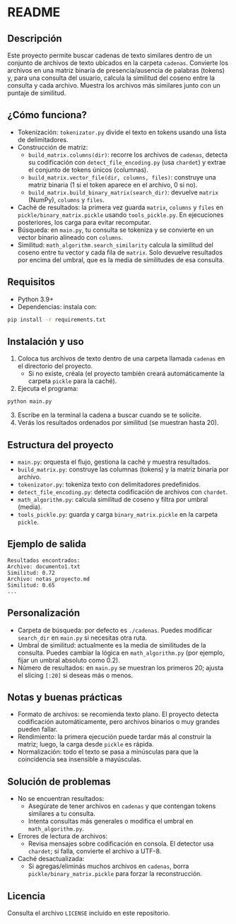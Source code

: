 # README

## Descripción

Este proyecto permite buscar cadenas de texto similares dentro de un conjunto de archivos de texto ubicados en la carpeta `cadenas`. Convierte los archivos en una matriz binaria de presencia/ausencia de palabras (tokens) y, para una consulta del usuario, calcula la similitud del coseno entre la consulta y cada archivo. Muestra los archivos más similares junto con un puntaje de similitud.

## ¿Cómo funciona?

- Tokenización: `tokenizator.py` divide el texto en tokens usando una lista de delimitadores.
- Construcción de matriz:
  - `build_matrix.columns(dir)`: recorre los archivos de `cadenas`, detecta su codificación con `detect_file_encoding.py` (usa `chardet`) y extrae el conjunto de tokens únicos (columnas).
  - `build_matrix.vector_file(dir, columns, files)`: construye una matriz binaria (1 si el token aparece en el archivo, 0 si no).
  - `build_matrix.build_binary_matrix(search_dir)`: devuelve `matrix` (NumPy), `columns` y `files`.
- Caché de resultados: la primera vez guarda `matrix`, `columns` y `files` en `pickle/binary_matrix.pickle` usando `tools_pickle.py`. En ejecuciones posteriores, los carga para evitar recomputar.
- Búsqueda: en `main.py`, tu consulta se tokeniza y se convierte en un vector binario alineado con `columns`.
- Similitud: `math_algorithm.search_similarity` calcula la similitud del coseno entre tu vector y cada fila de `matrix`. Solo devuelve resultados por encima del umbral, que es la media de similitudes de esa consulta.

## Requisitos

- Python 3.9+
- Dependencias: instala con:

```bash
pip install -r requirements.txt
```

## Instalación y uso

1) Coloca tus archivos de texto dentro de una carpeta llamada `cadenas` en el directorio del proyecto.
   - Si no existe, créala (el proyecto también creará automáticamente la carpeta `pickle` para la caché).
2) Ejecuta el programa:

```bash
python main.py
```

3) Escribe en la terminal la cadena a buscar cuando se te solicite.
4) Verás los resultados ordenados por similitud (se muestran hasta 20).

## Estructura del proyecto

- `main.py`: orquesta el flujo, gestiona la caché y muestra resultados.
- `build_matrix.py`: construye las columnas (tokens) y la matriz binaria por archivo.
- `tokenizator.py`: tokeniza texto con delimitadores predefinidos.
- `detect_file_encoding.py`: detecta codificación de archivos con `chardet`.
- `math_algorithm.py`: calcula similitud de coseno y filtra por umbral (media).
- `tools_pickle.py`: guarda y carga `binary_matrix.pickle` en la carpeta `pickle`.

## Ejemplo de salida

```
Resultados encontrados:
Archivo: documento1.txt
Similitud: 0.72
Archivo: notas_proyecto.md
Similitud: 0.65
...
```

## Personalización

- Carpeta de búsqueda: por defecto es `./cadenas`. Puedes modificar `search_dir` en `main.py` si necesitas otra ruta.
- Umbral de similitud: actualmente es la media de similitudes de la consulta. Puedes cambiar la lógica en `math_algorithm.py` (por ejemplo, fijar un umbral absoluto como 0.2).
- Número de resultados: en `main.py` se muestran los primeros 20; ajusta el slicing `[:20]` si deseas más o menos.

## Notas y buenas prácticas

- Formato de archivos: se recomienda texto plano. El proyecto detecta codificación automáticamente, pero archivos binarios o muy grandes pueden fallar.
- Rendimiento: la primera ejecución puede tardar más al construir la matriz; luego, la carga desde `pickle` es rápida.
- Normalización: todo el texto se pasa a minúsculas para que la coincidencia sea insensible a mayúsculas.

## Solución de problemas

- No se encuentran resultados:
  - Asegúrate de tener archivos en `cadenas` y que contengan tokens similares a tu consulta.
  - Intenta consultas más generales o modifica el umbral en `math_algorithm.py`.
- Errores de lectura de archivos:
  - Revisa mensajes sobre codificación en consola. El detector usa `chardet`; si falla, convierte el archivo a UTF-8.
- Caché desactualizada:
  - Si agregas/eliminás muchos archivos en `cadenas`, borra `pickle/binary_matrix.pickle` para forzar la reconstrucción.

## Licencia

Consulta el archivo `LICENSE` incluido en este repositorio.
